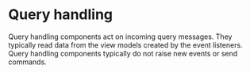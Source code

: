 # Query handling

Query handling components act on incoming query messages. They typically read data from the view models created by the event listeners. Query handling components typically do not raise new events or send commands.